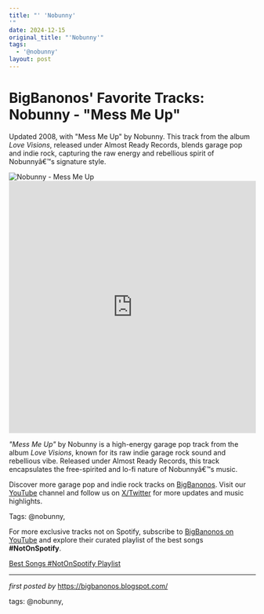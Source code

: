 ```yaml
---
title: "' 'Nobunny'
'"
date: 2024-12-15
original_title: "'Nobunny'"
tags:
  - '@nobunny'
layout: post
---
```

<!-- Post Title -->
<h1 >BigBanonos' Favorite Tracks: Nobunny - "Mess Me Up"</h1> <!-- Introductory Text -->
<p >Updated 2008, with "Mess Me Up" by Nobunny. This track from the album <em>Love Visions</em>, released under Almost Ready Records, blends garage pop and indie rock, capturing the raw energy and rebellious spirit of Nobunnyâ€™s signature style.</p> <!-- Featured Image -->
<div > <img src="https://images.genius.com/ddd5a09dd952ee7cb64cce081f9b845a.1000x1000x1.jpg" alt="Nobunny - Mess Me Up" />
</div> <!-- YouTube Video Embed -->
<div > <iframe width="100%" height="514" src="https://www.youtube.com/embed/VlOWb4QNHQk" title="Nobunny- Mess Me Up" frameborder="0" allow="accelerometer; autoplay; clipboard-write; encrypted-media; gyroscope; picture-in-picture; web-share" referrerpolicy="strict-origin-when-cross-origin" allowfullscreen></iframe>
</div> <!-- Song Information -->
<div > <p><em>"Mess Me Up"</em> by Nobunny is a high-energy garage pop track from the album <em>Love Visions</em>, known for its raw indie garage rock sound and rebellious vibe. Released under Almost Ready Records, this track encapsulates the free-spirited and lo-fi nature of Nobunnyâ€™s music.</p>
</div> <!-- Footer Links -->
<div > <p>Discover more garage pop and indie rock tracks on <a href="https://bigbanonos.blogspot.com/" target="_blank">BigBanonos</a>. Visit our <a href="https://www.youtube.com/@BigBanonos" target="_blank">YouTube</a> channel and follow us on <a href="https://x.com/bigbanonos" target="_blank">X/Twitter</a> for more updates and music highlights.</p>
</div> <!-- Tags -->
<p >Tags: @nobunny,</p>


<!--Subscribe and Playlist Links-->
<div>
    <p>For more exclusive tracks not on Spotify, subscribe to <a href="https://www.youtube.com/@BigBanonos" target="_blank">BigBanonos on YouTube</a> and explore their curated playlist of the best songs <strong>#NotOnSpotify</strong>.</p>
    <p><a href="https://www.youtube.com/playlist?list=PLtuNtuTatqI0kFahUCbtbfenC_ET5O_tr" target="_blank">Best Songs #NotOnSpotify Playlist<br /></a></p></div>

<hr />

<p><em>first posted by</em> <a href="https://bigbanonos.blogspot.com/" rel="noopener" target="_new">https://bigbanonos.blogspot.com/</a></p>

<p>tags: @nobunny,</p>
